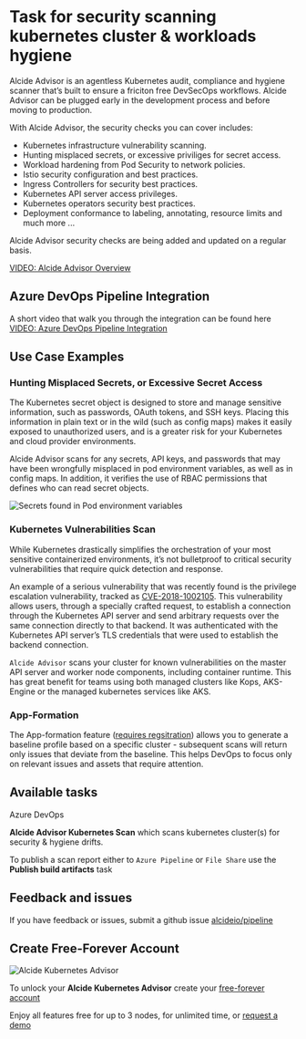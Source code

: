# Task for security scanning kubernetes cluster & workloads hygiene

Alcide Advisor is an agentless Kubernetes audit, compliance and hygiene scanner that’s built to ensure a friciton free DevSecOps workflows. Alcide Advisor can be plugged early in the development process and before moving to production.

With Alcide Advisor, the security checks you can cover includes:

- Kubernetes infrastructure vulnerability scanning.
- Hunting misplaced secrets, or excessive priviliges for secret access.
- Workload hardening from Pod Security to network policies.
- Istio security configuration and best practices.
- Ingress Controllers for security best practices.
- Kubernetes API server access privileges.
- Kubernetes operators security best practices.
- Deployment conformance to labeling, annotating, resource limits and much more ...

Alcide Advisor security checks are being added and updated on a regular basis.

[VIDEO: Alcide Advisor Overview](https://youtu.be/UXNPMzCtG84)

## Azure DevOps Pipeline Integration

A short video that walk you through the integration can be found here [VIDEO: Azure DevOps Pipeline Integration](https://youtu.be/dFU4fbWdtg0)

## Use Case Examples

### Hunting Misplaced Secrets, or Excessive Secret Access
The Kubernetes secret object is designed to store and manage sensitive information, such as passwords, OAuth tokens, and SSH keys. Placing this information in plain text or in the wild (such as config maps) makes it easily exposed to unauthorized users, and is a greater risk for your Kubernetes and cloud provider environments.

Alcide Advisor scans for any secrets, API keys, and passwords that may have been wrongfully misplaced in pod environment variables, as well as in config maps. In addition, it verifies the use of RBAC permissions that defines who can read secret objects.

![Secrets found in Pod environment variables](https://d2908q01vomqb2.cloudfront.net/77de68daecd823babbb58edb1c8e14d7106e83bb/2019/06/19/Alcide-Advisor-Amazon-EKS-2.png "Secrets found in Pod environment variables.")

### Kubernetes Vulnerabilities Scan
While Kubernetes drastically simplifies the orchestration of your most sensitive containerized environments, it’s not bulletproof to critical security vulnerabilities that require quick detection and response.

An example of a serious vulnerability that was recently found is the privilege escalation vulnerability, tracked as [CVE-2018-1002105](https://nvd.nist.gov/vuln/detail/CVE-2018-1002105). This vulnerability allows users, through a specially crafted request, to establish a connection through the Kubernetes API server and send arbitrary requests over the same connection directly to that backend. It was authenticated with the Kubernetes API server’s TLS credentials that were used to establish the backend connection.


`Alcide Advisor` scans your cluster for known vulnerabilities on the master API server and worker node components, including container runtime. This has great benefit for teams using both managed clusters like Kops, AKS-Engine or the managed kubernetes services like AKS.

### App-Formation
The App-formation feature ([requires regsitration](https://www.alcide.io/advisor-free-trial/)) allows you to generate a baseline profile based on a specific cluster - subsequent scans will return only issues that deviate from the baseline. This helps DevOps to focus only on relevant issues and assets that require attention.


## Available tasks

Azure DevOps

**Alcide Advisor Kubernetes Scan** which scans kubernetes cluster(s) for security & hygiene drifts.

To publish a scan report either to `Azure Pipeline` or `File Share` use the **Publish build artifacts** task

## Feedback and issues

If you have feedback or issues, submit a github issue [alcideio/pipeline](https://github.com/alcideio/pipeline)

## Create Free-Forever Account

![Alcide Kubernetes Advisor](https://d2908q01vomqb2.cloudfront.net/77de68daecd823babbb58edb1c8e14d7106e83bb/2019/06/19/Alcide-Advisor-Amazon-EKS-1.png "Alcide Kubernetes Advisor")

To unlock your **Alcide Kubernetes Advisor** create your [free-forever account](https://www.alcide.io/pricing#free-forever)

Enjoy all features free for up to 3 nodes, for unlimited time, or [request a demo](https://get.alcide.io/request-demo)
